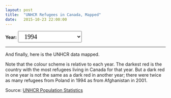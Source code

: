 ```yaml
---
layout: post
title:  "UNHCR Refugees in Canada, Mapped"
date:   2015-10-23 22:00:00
---
```


<div><b>Year:</b>
  <select id="selectUnhcr">
		<option value="1994" selected="selected">1994</option>
		<option value="1995">1995</option>
    <option value="1996">1996</option>
    <option value="1997">1997</option>
    <option value="1998">1998</option>
    <option value="1999">1999</option>
    <option value="2000">2000</option>
    <option value="2001">2001</option>
		<option value="2002">2002</option>
    <option value="2003">2003</option>
    <option value="2004">2004</option>
    <option value="2005">2005</option>
    <option value="2006">2006</option>
    <option value="2007">2007</option>
    <option value="2008">2008</option>
    <option value="2009">2009</option>
    <option value="2010">2010</option>
    <option value="2011">2011</option>
    <option value="2012">2012</option>
    <option value="2013">2013</option>
    <option value="2014">2014</option>
  </select>
</div>
<div id="unchrChart"></div>
<div id="sparkGroup" class="hidden">
	<strong><span id="mapCountry"></span></strong> <div id="unhcrSparkline"></div><span id="sparkValue"></span>
</div>

* * *

And finally, here is the UNHCR data mapped.

Note that the colour scheme is relative to each year. The darkest red is the country with the most refugees living in Canada for that year. But a dark red in one year is not the same as a dark red in another year; there were twice as many refugees from Poland in 1994 as from Afghanistan in 2001.

Source: [UNHCR Population Statistics](http://popstats.unhcr.org/en/overview)

<style>

#selectUnhcr {
  font-family: Lora, Georgia, serif;
  font-size: 20px;
  padding: 5px 15px;
	width: 200px;
}

#unchrChart {
  background: #fcfcfa;
}

#unchrChart .stroke {
  fill: none;
  stroke: #000;
  stroke-width: 1px;
}

#unchrChart .fill {
  fill: #fff;
}

#unchrChart .land {
  fill: #ddd;
}

#unchrChart .sel {
  fill: #000 !important;
}

#unchrChart .boundary {
  fill: none;
  stroke: #CCC;
	stroke-width: 0.5px;
}

#sparkGroup {
	clear: both;
	height: 40px;
	margin-bottom: 25px;
}

#unhcrSparkline {
	border: 1px solid #CCC;
	display: inline-block;
	height: 25px;
	width: 102px;
}

#unhcrSparkline .line {
  fill: none;
  stroke: red;
  stroke-width: 1.5px;
}

#sparkGroup {
	margin: 0 auto;
	width: 600px;
}

#sparkValue {
	display: inline-block;
	padding: 5px;
}

#mapCountry {
	font-size: 24px;
	margin-right: 10px;
}

.hidden {
	display: none;
}

</style>

<script src="https://cdnjs.cloudflare.com/ajax/libs/topojson/1.6.19/topojson.min.js"></script>
<script src="https://cdnjs.cloudflare.com/ajax/libs/d3-geo-projection/0.2.9/d3.geo.projection.min.js"></script>
<script src="https://cdnjs.cloudflare.com/ajax/libs/queue-async/1.0.7/queue.min.js"></script>
<script src="{{ site.baseurl }}/js/colorbrewer.js"></script>

<script>
// Leaning heavily on http://bl.ocks.org/mbostock/5912673

unhcrMap();

function unhcrMap() {

// Map
var parseDate = d3.time.format("%Y-%m-%d").parse,
    formatDate = d3.time.format("%x");

var width = 740,
    height = 400;

var projection = d3.geo.naturalEarth()
    .scale(130)
    .translate([width / 2, height / 2])
    .precision(.1);

var color = d3.scale.quantize()
    .range(colorbrewer.Reds[9]);

var path = d3.geo.path()
    .projection(projection);

// Sparkline
var margin = {top: 1, right: 1, bottom: 1, left: 1},
    sWidth = 100 - margin.left - margin.right,
    sHeight = 25 - margin.top - margin.bottom;
		
var x = d3.scale.linear()
		.domain([0, 20])
    .range([0, sWidth]);

var y = d3.scale.linear()
    .range([sHeight, 0]);
		
var line = d3.svg.line()
    .x(function(d, i) { return x(i); })
    .y(function(d) { return y(d); });
		
var numFormat = d3.format(",.0");
		
drawMap("1994");

function drawMap(year) {
	var svg = d3.select("#unchrChart").append("svg")
			.attr("class", "unhcrMap")
	    .attr("width", width)
	    .attr("height", height);

	svg.append("defs").append("path")
	    .datum({type: "Sphere"})
	    .attr("id", "sphere")
	    .attr("d", path);

	svg.append("use")
	    .attr("class", "stroke")
	    .attr("xlink:href", "#sphere");

	svg.append("use")
	    .attr("class", "fill")
	    .attr("xlink:href", "#sphere");
	
	queue()
	    .defer(d3.json, "{{ site.baseurl }}/data/world-50m.json")
	    .defer(d3.csv, "{{ site.baseurl }}/data/2015/10/23/unhcr_ids.csv", type)
	    .await(ready);
		
	function ready(error, world, refugees) {
	  if (error) throw error;
		
			color.domain([0, d3.max(refugees, function(d) { return d[year]; })]);

	  var refugeesById = d3.nest()
	      .key(function(d) { return d.id; })
	      .sortValues(function(a, b) { return a[year] - b[year]; })
	      .map(refugees, d3.map);
				
	  var country = svg.insert("g", ".graticule")
	      .attr("class", "land")
	    .selectAll("path")
	      .data(topojson.feature(world, world.objects.countries).features)
	    .enter().append("path")
	      .attr("d", path);
			
	  /*country.filter(function(d) { return d.id === 124; })
	      .style("fill", "#000000")
	    .append("title")
	      .text("Canada");*/

	  country.filter(function(d) { return refugeesById.has(d.id) && refugeesById.get(d.id)[0][year] > 0; })
	      .style("fill", function(d) { return color(refugeesById.get(d.id)[0][year]); })
				.on("mouseover", function(d) {
					showTooltip(d, this);
				});
				
		function showTooltip(d, obj) {
			d3.selectAll("#unchrChart .sel").classed("sel", false);
			d3.select(obj).classed("sel", true);
			d3.selectAll(".spark").remove();
			
			var sparkLine = d3.select("#unhcrSparkline").append("svg")
					.attr("class", "spark")
			    .attr("width", sWidth + margin.left + margin.right)
			    .attr("height", sHeight + margin.top + margin.bottom)
			  .append("g")
			    .attr("transform", "translate(" + margin.left + "," + margin.top + ")");
					
			var data = [];
					
					var i = 1994;
					while (i < 2015) {
						var poof = refugeesById.get(d.id);
						data.push(poof[0][i]);
						i++;
					}
					
			y.domain([d3.min(data), d3.max(data)]);
			
			sparkLine.append("path")
			      .datum(data)
			      .attr("class", "line")
			      .attr("d", line);
						
			sparkLine.append("circle")
						.attr("r", 3)
						.attr("cx", x(year - 1994))
						.attr("cy", y(data[year - 1994]));
			
			d3.select("#sparkValue")
      	.text(numFormat(refugeesById.get(d.id).map(function(e) { return e[year]; })));
			d3.select("#mapCountry")
				.text(refugeesById.get(d.id)[0].name);
				
			d3.select("#sparkGroup").classed("hidden", false);
		}

	  svg.insert("path", ".graticule")
	      .datum(topojson.mesh(world, world.objects.countries, function(a, b) { return a !== b; }))
	      .attr("class", "boundary")
	      .attr("d", path);
	}

	function type(d) {
	  d.id = +d.id;
		var i = 1994;
		while (i < 2015) {
		  d[i] = +d[i];
			i++;
		}
	  return d;
	}
}

d3.select(self.frameElement).style("height", height + "px");

d3.select("#selectUnhcr")
  .on("change", selected);

function selected() {
	d3.selectAll(".unhcrMap").remove();
	d3.select("#sparkGroup").classed("hidden", true);
	
  drawMap(this.options[this.selectedIndex].value);
}

}

</script>